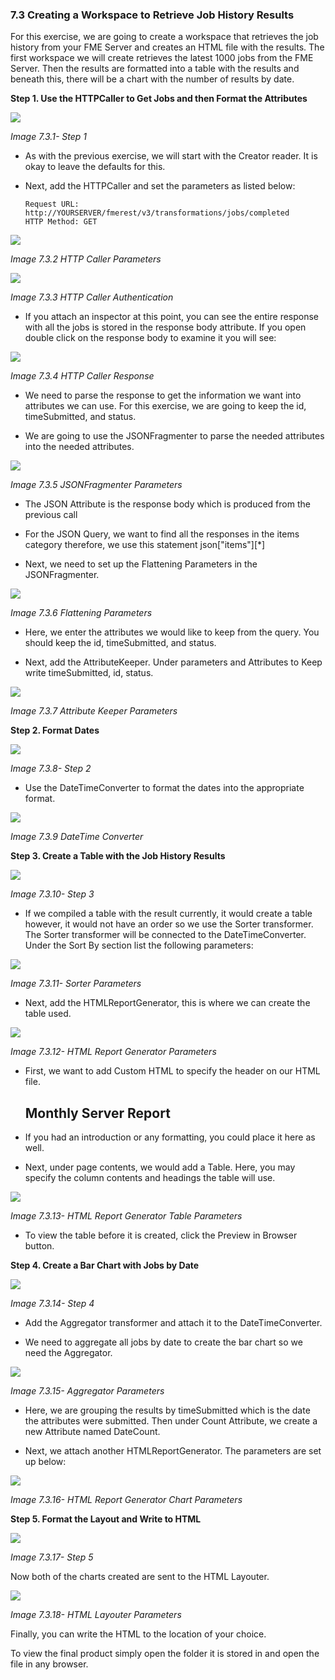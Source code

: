 ### 7.3 Creating a Workspace to Retrieve Job History Results

For this exercise, we are going to create a workspace that retrieves the
job history from your FME Server and creates an HTML file with the
results. The first workspace we will create retrieves the latest 1000
jobs from the FME Server. Then the results are formatted into a table
with the results and beneath this, there will be a chart with the number
of results by date.

**Step 1. Use the HTTPCaller to Get Jobs and then Format the
Attributes**

![](./Images/image7.3.1.Step1.png)

*Image 7.3.1- Step 1*

-   As with the previous exercise, we will start with the Creator
    reader. It is okay to leave the defaults for this.

-   Next, add the HTTPCaller and set the parameters as listed below:

        Request URL: http://YOURSERVER/fmerest/v3/transformations/jobs/completed
        HTTP Method: GET


![](./Images/image7.3.2.HTTPParam.png)

*Image 7.3.2 HTTP Caller Parameters*

![](./Images/image7.3.3.HTTPAuth.png)

*Image 7.3.3 HTTP Caller Authentication*

-   If you attach an inspector at this point, you can see the entire
    response with all the jobs is stored in the response body
    attribute. If you open double click on the response body to
    examine it you will see:

![](./Images/image7.3.4.HTTPResponse.png)

*Image 7.3.4 HTTP Caller Response*

-   We need to parse the response to get the information we want into
     attributes we can use. For this exercise, we are going to keep the
    id, timeSubmitted, and status.

<!-- -->

-   We are going to use the JSONFragmenter to parse the needed
    attributes into the needed attributes.

![](./Images/image7.3.5.JSONFrag.png)

*Image 7.3.5 JSONFragmenter Parameters*

-   The JSON Attribute is the response body which is produced from the
    previous call

-   For the JSON Query, we want to find all the responses in the items
    category therefore, we use this statement json\["items"\]\[\*\]

-   Next, we need to set up the Flattening Parameters in the
    JSONFragmenter.

![](./Images/image7.3.6.FlatParam.png)

*Image 7.3.6 Flattening Parameters*

-   Here, we enter the attributes we would like to keep from the query.
    You should keep the id, timeSubmitted, and status.

-   Next, add the AttributeKeeper. Under parameters and Attributes to
    Keep write timeSubmitted, id, status.

![](./Images/image7.3.7.AttKeep.png)

*Image 7.3.7 Attribute Keeper Parameters*

**Step 2. Format Dates**

![](./Images/image7.3.8.Step2.png)

*Image 7.3.8- Step 2*

-   Use the DateTimeConverter to format the dates into the appropriate
    format.

![](./Images/image7.3.9.DateTime.png)

*Image 7.3.9 DateTime Converter*

**Step 3. Create a Table with the Job History Results**

![](./Images/image7.3.10.Step3.png)

*Image 7.3.10- Step 3*

-   If we compiled a table with the result currently, it would create a
    table however, it would not have an order so we use the Sorter
    transformer. The Sorter transformer will be connected to the
    DateTimeConverter. Under the Sort By section list the following
    parameters:

![](./Images/image7.3.11.Sorter.png)

*Image 7.3.11- Sorter Parameters*

-   Next, add the HTMLReportGenerator, this is where we can create the
    table used.

![](./Images/image7.3.12.HTMLReportGen.png)

*Image 7.3.12- HTML Report Generator Parameters*

-   First, we want to add Custom HTML to specify the header on our HTML
    file.


    <h2><strong>Monthly Server Report</strong></h2>


-   If you had an introduction or any formatting, you could place it
    here as well.

-   Next, under page contents, we would add a Table. Here, you may
    specify the column contents and headings the table will use.

![](./Images/image7.3.13.HTMLTableParam.png)

*Image 7.3.13- HTML Report Generator Table Parameters*

-   To view the table before it is created, click the Preview in Browser
    button.

**Step 4. Create a Bar Chart with Jobs by Date**

![](./Images/image7.3.14.Step4.png)

*Image 7.3.14- Step 4*

-   Add the Aggregator transformer and attach it to the
    DateTimeConverter.

-   We need to aggregate all jobs by date to create the bar chart so we
    need the Aggregator.

![](./Images/image7.3.15.Aggregator.png)

*Image 7.3.15- Aggregator Parameters*

-   Here, we are grouping the results by timeSubmitted which is the date
    the attributes were submitted. Then under Count Attribute, we
    create a new Attribute named DateCount.

-   Next, we attach another HTMLReportGenerator. The parameters are set
    up below:

![](./Images/image7.3.16.png)

*Image 7.3.16- HTML Report Generator Chart Parameters*

**Step 5. Format the Layout and Write to HTML**

![](./Images/image7.3.17.Step5.png)

*Image 7.3.17- Step 5*

Now both of the charts created are sent to the HTML Layouter.

![](./Images/image7.3.18.HTMLLayouter.png)

*Image 7.3.18- HTML Layouter Parameters*

Finally, you can write the HTML to the location of your choice.

To view the final product simply open the folder it is stored in and
open the file in any browser.
